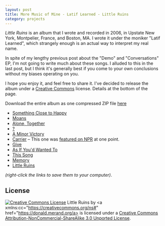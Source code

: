 ```yaml
---
layout: post
title: More Music of Mine - Latif Learned - Little Ruins
category: projects
---
```


*Little Ruins* is an album that I wrote and recorded in 2006, in Upstate New York, Montpelier, France, and Boston, MA. I wrote it under the moniker "Latif Learned", which strangely enough is an actual way to interpret my real name.

In spite of my lengthy previous post about the "Demo" and "Conversations" EP, I'm not going to write much about these songs. I alluded to this in the last post, but I think it's generally best if you come to your own conclusions without my biases operating on you.

I hope you enjoy it, and feel free to share it. I've decided to release the album under a [Creative Commons](https://creativecommons.org) license. Details at the bottom of the page.

Download the entire album as one compressed ZIP file [here](https://embed.merand.org/ll/ll-little-ruins.zip)

- [Something Close to Happy](https://embed.merand.org/1342710016/01-Something-Close-to-Happy.mp3)
- [Moans](https://embed.merand.org/1342709986/02-Moans.mp3)
- [Alone, Together](https://embed.merand.org/1342710342/03-Alone-Together.mp3)
- [?](https://embed.merand.org/1342710396/04-QuestionMark.mp3)
- [A Minor Victory](https://embed.merand.org/1342710466/05-A-Minor-Victory.mp3)
- [Carrier](https://embed.merand.org/1342710543/06-Carrier.mp3) – This one was [featured on NPR](https://www.npr.org/templates/story/story.php?storyId=5298286) at one point.
- [Give](https://embed.merand.org/1342710671/07-Give.mp3)
- [As If You'd Wanted To](https://embed.merand.org/1342710725/08-As-if-You'd-Wanted-to.mp3)
- [This Song](https://embed.merand.org/1342710991/09-This-Song.mp3)
- [Memory](https://embed.merand.org/1342712345/10-Memory.mp3)
- [Little Ruins](https://embed.merand.org/1342711871/11-Little-Ruins.mp3)

*(right-click the links to save them to your computer)*.


License
-------

<a rel="license" href="https://creativecommons.org/licenses/by-nc-sa/3.0/deed.en_US"><img alt="Creative Commons License" src="https://i.creativecommons.org/l/by-nc-sa/3.0/88x31.png" class="left pad-right"></a>
Little Ruins by <a xmlns:cc="https://creativecommons.org/ns#" href="https://donald.merand.org/a> is licensed under a <a rel="license" href="https://creativecommons.org/licenses/by-nc-sa/3.0/deed.en_US">Creative Commons Attribution-NonCommercial-ShareAlike 3.0 Unported License</a>.
